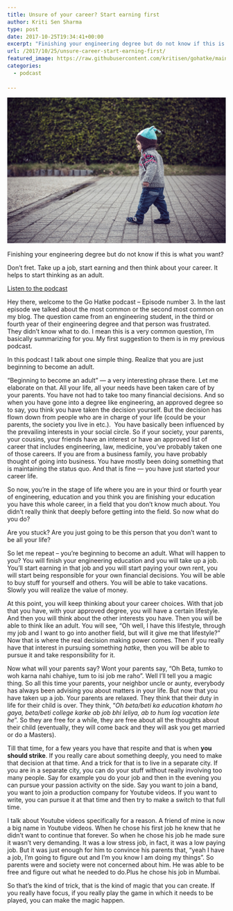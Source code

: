 ```yaml
---
title: Unsure of your career? Start earning first
author: Kriti Sen Sharma
type: post
date: 2017-10-25T19:34:41+00:00
excerpt: "Finishing your engineering degree but do not know if this is what you want? Don't fret. Take up a job, start earning and then think about your career. It helps to start thinking as an adult."
url: /2017/10/25/unsure-career-start-earning-first/
featured_image: https://raw.githubusercontent.com/kritisen/gohatke/main/content/images/2017/10/first-steps.jpg
categories:
  - podcast

---
```


![First-Steps](https://raw.githubusercontent.com/kritisen/gohatke/main/content/images/2017/10/first-steps.jpg)

Finishing your engineering degree but do not know if this is what you want?

Don&#8217;t fret. Take up a job, start earning and then think about your career. It helps to start thinking as an adult.

[Listen to the podcast](https://soundcloud.com/kritisen/your-career-just-got-started?utm_source=clipboard&utm_medium=text&utm_campaign=social_sharing) 

Hey there, welcome to the Go Hatke podcast – Episode number 3. In the last episode we talked about the most common or the second most common on my blog. The question came from an engineering student, in the third or fourth year of their engineering degree and that person was frustrated. They didn’t know what to do. I mean this is a very common question, I’m basically summarizing for you. My first suggestion to them is in my previous podcast.

In this podcast I talk about one simple thing. Realize that you are just beginning to become an adult.

&#8220;Beginning to become an adult&#8221; &#8212; a very interesting phrase there. Let me elaborate on that. All your life, all your needs have been taken care of by your parents. You have not had to take too many financial decisions. And so when you have gone into a degree like engineering, an approved degree so to say, you think you have taken the decision yourself. But the decision has flown down from people who are in charge of your life (could be your parents, the society you live in etc.).  You have basically been influenced by the prevailing interests in your social circle. So if your society, your parents, your cousins, your friends have an interest or have an approved list of career that includes engineering, law, medicine, you’ve probably taken one of those careers. If you are from a business family, you have probably thought of going into business. You have mostly been doing something that is maintaining the status quo. And that is fine &#8212; you have just started your career life.

So now, you’re in the stage of life where you are in your third or fourth year of engineering, education and you think you are finishing your education you have this whole career, in a field that you don’t know much about. You didn’t really think that deeply before getting into the field. So now what do you do?

Are you stuck? Are you just going to be this person that you don’t want to be all your life?

So let me repeat – you’re beginning to become an adult. What will happen to you? You will finish your engineering education and you will take up a job. You’ll start earning in that job and you will start paying your own rent, you will start being responsible for your own financial decisions. You will be able to buy stuff for yourself and others. You will be able to take vacations. Slowly you will realize the value of money.

At this point, you will keep thinking about your career choices. With that job that you have, with your approved degree, you will have a certain lifestyle. And then you will think about the other interests you have. Then you will be able to think like an adult. You will see, “Oh well, I have this lifestyle, through my job and I want to go into another field, but will it give me that lifestyle?” Now that is where the real decision making power comes. Then if you really have that interest in pursuing something _hatke_, then you will be able to pursue it and take responsibility for it.

Now what will your parents say? Wont your parents say, “Oh Beta, tumko to woh karna nahi chahiye, tum to isi job me raho”. Well I’ll tell you a magic thing. So all this time your parents, your neighbor uncle or aunty, everybody has always been advising you about matters in your life. But now that you have taken up a job. Your parents are relaxed. They think that their duty in life for their child is over. They think, “_Oh beta/beti ka education khatam ho gaya, beta/beti college karke ab job bhi leliya, ab to hum log vacation lete he_”. So they are free for a while, they are free about all the thoughts about their child (eventually, they will come back and they will ask you get married or do a Masters).

Till that time, for a few years you have that respite and that is when **you should strike**. If you really care about something deeply, you need to make that decision at that time. And a trick for that is to live in a separate city. If you are in a separate city, you can do your stuff without really involving too many people. Say for example you do your job and then in the evening you can pursue your passion activity on the side. Say you want to join a band, you want to join a production company for Youtube videos. If you want to write, you can pursue it at that time and then try to make a switch to that full time.

I talk about Youtube videos specifically for a reason. A friend of mine is now a big name in Youtube videos. When he chose his first job he knew that he didn’t want to continue that forever. So when he chose his job he made sure it wasn’t very demanding. It was a low stress job, in fact, it was a low paying job. But it was just enough for him to convince his parents that, “yeah I have a job, I’m going to figure out and I’m you know I am doing my things”. So parents were and society were not concerned about him. He was able to be free and figure out what he needed to do.Plus he chose his job in Mumbai.

So that’s the kind of trick, that is the kind of magic that you can create. If you really have focus, if you really play the game in which it needs to be played, you can make the magic happen.

 [1]: http://gounconventional.com/category/podcast-2/
